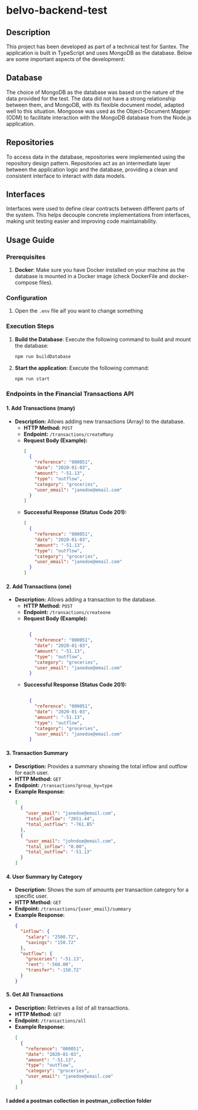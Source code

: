 # belvo-backend-test

## Description

This project has been developed as part of a technical test for Santex. The application is built in TypeScript and uses MongoDB as the database. Below are some important aspects of the development:

## Database

The choice of MongoDB as the database was based on the nature of the data provided for the test. The data did not have a strong relationship between them, and MongoDB, with its flexible document model, adapted well to this situation. Mongoose was used as the Object-Document Mapper (ODM) to facilitate interaction with the MongoDB database from the Node.js application.

## Repositories

To access data in the database, repositories were implemented using the repository design pattern. Repositories act as an intermediate layer between the application logic and the database, providing a clean and consistent interface to interact with data models.

## Interfaces

Interfaces were used to define clear contracts between different parts of the system. This helps decouple concrete implementations from interfaces, making unit testing easier and improving code maintainability.

## Usage Guide

### Prerequisites

1. **Docker**: Make sure you have Docker installed on your machine as the database is mounted in a Docker image (check DockerFile and docker-compose files).

### Configuration

1. Open the `.env` file aif you want to change something

### Execution Steps

1. **Build the Database**: Execute the following command to build and mount the database:

   ```bash
   npm run buildDatabase

   ```
2. **Start the application**: Execute the following command:

   ```bash
   npm run start

   ```
### Endpoints in the Financial Transactions API

#### 1. **Add Transactions (many)**
 - **Description:** Allows adding new transactions (Array) to the database.
   - **HTTP Method:** `POST`
   - **Endpoint:** `/transactions/createMany`
   - **Request Body (Example):**
     ```json
     [
       {
         "reference": "000051",
         "date": "2020-01-03",
         "amount": "-51.13",
         "type": "outflow",
         "category": "groceries",
         "user_email": "janedoe@email.com"
       }
     ]
     ```
   - **Successful Response (Status Code 201):**
     ```json
     [
       {
         "reference": "000051",
         "date": "2020-01-03",
         "amount": "-51.13",
         "type": "outflow",
         "category": "groceries",
         "user_email": "janedoe@email.com"
       }
     ]
     ```

#### 2. **Add Transactions (one)**
 - **Description:** Allows adding a transaction to the database.
   - **HTTP Method:** `POST`
   - **Endpoint:** `/transactions/createone`
   - **Request Body (Example):**
     ```json
     
       {
         "reference": "000051",
         "date": "2020-01-03",
         "amount": "-51.13",
         "type": "outflow",
         "category": "groceries",
         "user_email": "janedoe@email.com"
       }
     
     ```
   - **Successful Response (Status Code 201):**
     ```json
     
       {
         "reference": "000051",
         "date": "2020-01-03",
         "amount": "-51.13",
         "type": "outflow",
         "category": "groceries",
         "user_email": "janedoe@email.com"
       }
     
     ```

#### 3. **Transaction Summary**
   - **Description:** Provides a summary showing the total inflow and outflow for each user.
   - **HTTP Method:** `GET`
   - **Endpoint:** `/transactions?group_by=type`
   - **Example Response:**
     ```json
     [
       {
         "user_email": "janedoe@email.com",
         "total_inflow": "2651.44",
         "total_outflow": "-761.85"
       },
       {
         "user_email": "johndoe@email.com",
         "total_inflow": "0.00",
         "total_outflow": "-51.13"
       }
     ]
     ```

#### 4. **User Summary by Category**
   - **Description:** Shows the sum of amounts per transaction category for a specific user.
   - **HTTP Method:** `GET`
   - **Endpoint:** `/transactions/{user_email}/summary`
   - **Example Response:**
     ```json
     {
       "inflow": {
         "salary": "2500.72",
         "savings": "150.72"
       },
       "outflow": {
         "groceries": "-51.13",
         "rent": "-560.00",
         "transfer": "-150.72"
       }
     }
     ```
#### 5. **Get All Transactions**
   - **Description:** Retrieves a list of all transactions.
   - **HTTP Method:** `GET`
   - **Endpoint:** `/transactions/all`
   - **Example Response:**
     ```json
     [
       {
         "reference": "000051",
         "date": "2020-01-03",
         "amount": "-51.13",
         "type": "outflow",
         "category": "groceries",
         "user_email": "janedoe@email.com"
       }
     ]
     ```

#### I added a postman collection in postman_collection folder